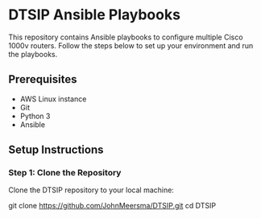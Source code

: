
# DTSIP Ansible Playbooks

This repository contains Ansible playbooks to configure multiple Cisco 1000v routers. Follow the steps below to set up your environment and run the playbooks.

## Prerequisites

- AWS Linux instance
- Git
- Python 3
- Ansible

## Setup Instructions

### Step 1: Clone the Repository

Clone the DTSIP repository to your local machine:

git clone https://github.com/JohnMeersma/DTSIP.git
cd DTSIP
